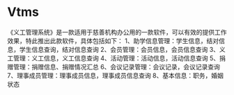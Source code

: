 # Vtms
 《义工管理系统》是一款适用于慈善机构办公用的一款软件，可以有效的提供工作效果，特此推出此款软件，具体包括如下：  1、助学信息管理：学生信息，结对信息，学生信息查询，结对信息查询  2、会员管理：会员信息，会员信息查询  3、义工管理：义工信息，义工信息查询  4、活动管理：活动信息，活动信息查询  5、捐赠管理：捐赠信息、捐赠情况汇总  6、会议记录管理：会议记录，会议记录查询  7、理事成员管理：理事成员信息，理事成员信息查询  8、基本信息：职务，婚姻状态
